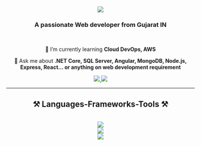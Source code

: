 <h1 align="center">
    <img src="https://readme-typing-svg.herokuapp.com/?font=Righteous&size=35&center=true&vCenter=true&width=500&height=70&duration=4000&lines=Hi+There!+👋;+I'm+Neha+Ghedia!;" />
</h1>

<h3 align="center">A passionate Web developer from Gujarat IN</h3>

<br/>

<div align="center">
  
 🌱 I’m currently learning **Cloud DevOps, AWS**

💬 Ask me about **.NET Core, SQL Server, Angular, MongoDB, Node.js, Express, React... or anything on web development requirement**

 </div>
 
<div align="center"> 
  <a href="mailto:nehasghedia@gmail.com">
    <img src="https://img.shields.io/badge/Gmail-333333?style=for-the-badge&logo=gmail&logoColor=red" />
  </a>
  <a href="https://www.linkedin.com/in/nehaghedia610" target="_blank">
    <img src="https://img.shields.io/badge/LinkedIn-0077B5?style=for-the-badge&logo=linkedin&logoColor=white" target="_blank" />
  </a>
</div>

 <hr/>
 
<h2 align="center">⚒️ Languages-Frameworks-Tools ⚒️</h2>
<br/>
<div align="center">
    <img src="https://skillicons.dev/icons?i=dotnet,cs,mongodb,express,react,nodejs" /><br>
    <img src="https://skillicons.dev/icons?i=angular,typescript,javascript,bootstrap,html,css" /><br>
  <img src="https://skillicons.dev/icons?i=vscode,visualstudio,github,git" /><br>
</div>

<br/>
